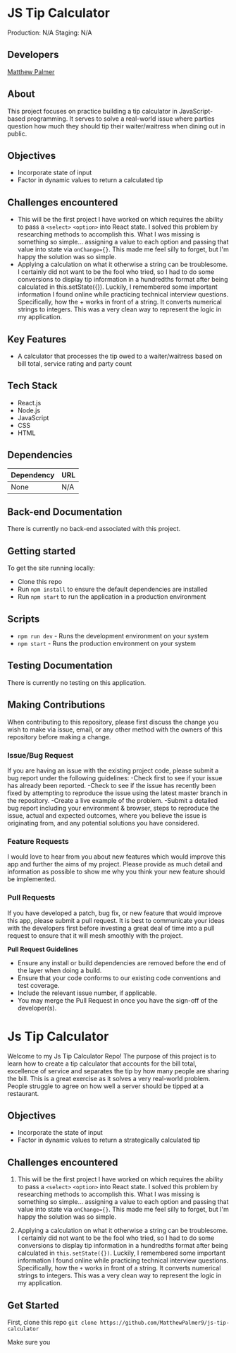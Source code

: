 # JS Tip Calculator
Production: N/A
Staging: N/A

## Developers
[Matthew Palmer](https://github.com/matthewpalmer9)

## About
This project focuses on practice building a tip calculator in JavaScript-based programming. It serves to solve a real-world issue where parties question how much they should tip their waiter/waitress when dining out in public.

## Objectives
- Incorporate state of input
- Factor in dynamic values to return a calculated tip

## Challenges encountered
- This will be the first project I have worked on which requires the ability to pass a `<select>` `<option>` into React state. I solved this problem by researching methods to accomplish this. What I was missing is something so simple... assigning a value to each option and passing that value into state via `onChange={}`. This made me feel silly to forget, but I'm happy the solution was so simple.
- Applying a calculation on what it otherwise a string can be troublesome. I certainly did not want to be the fool who tried, so I had to do some conversions to display tip information in a hundredths format after being calculated in this.setState({}). Luckily, I remembered some important information I found online while practicing technical interview questions. Specifically, how the + works in front of a string. It converts numerical strings to integers. This was a very clean way to represent the logic in my application.

## Key Features
- A calculator that processes the tip owed to a waiter/waitress based on bill total, service rating and party count

## Tech Stack
- React.js
- Node.js
- JavaScript
- CSS
- HTML

## Dependencies 
| Dependency | URL      |
|-----------|-----------|
| None      | N/A       |

## Back-end Documentation
There is currently no back-end associated with this project.

## Getting started
To get the site running locally:
- Clone this repo
- Run `npm install` to ensure the default dependencies are installed
- Run `npm start` to run the application in a production environment 

## Scripts 
- `npm run dev` - Runs the development environment on your system
- `npm start` - Runs the production environment on your system

## Testing Documentation
There is currently no testing on this application.

## Making Contributions
When contributing to this repository, please first discuss the change you wish to make via issue, email, or any other method with the owners of this repository before making a change.

### Issue/Bug Request
If you are having an issue with the existing project code, please submit a bug report under the following guidelines:
-Check first to see if your issue has already been reported.
-Check to see if the issue has recently been fixed by attempting to reproduce the issue using the latest master branch in the repository.
-Create a live example of the problem.
-Submit a detailed bug report including your environment & browser, steps to reproduce the issue, actual and expected outcomes, where you believe the issue is originating from, and any potential solutions you have considered.

### Feature Requests
I would love to hear from you about new features which would improve this app and further the aims of my project. Please provide as much detail and information as possible to show me why you think your new feature should be implemented.

### Pull Requests
If you have developed a patch, bug fix, or new feature that would improve this app, please submit a pull request. It is best to communicate your ideas with the developers first before investing a great deal of time into a pull request to ensure that it will mesh smoothly with the project.

**Pull Request Guidelines**

- Ensure any install or build dependencies are removed before the end of the layer when doing a build.
- Ensure that your code conforms to our existing code conventions and test coverage.
- Include the relevant issue number, if applicable.
- You may merge the Pull Request in once you have the sign-off of the developer(s).

# Js Tip Calculator
Welcome to my Js Tip Calculator Repo! The purpose of this project is to learn how to create a tip calculator that accounts for the bill total, excellence of service and separates the tip by how many people are sharing the bill. This is a great exercise as it solves a very real-world problem. People struggle to agree on how well a server should be tipped at a restaurant. 

## Objectives
- Incorporate the state of input
- Factor in dynamic values to return a strategically calculated tip

## Challenges encountered
1. This will be the first project I have worked on which requires the ability to pass a `<select>` `<option>` into React state. I solved this problem by researching methods to accomplish this. What I was missing is something so simple... assigning a value to each option and passing that value into state via `onChange={}`. This made me feel silly to forget, but I'm happy the solution was so simple.

2. Applying a calculation on what it otherwise a string can be troublesome. I certainly did not want to be the fool who tried, so I had to do some conversions to display tip information in a hundredths format after being calculated in `this.setState({})`. Luckily, I remembered some important information I found online while practicing technical interview questions. Specifically, how the `+` works in front of a string. It converts numerical strings to integers. This was a very clean way to represent the logic in my application. 

## Get Started
First, clone this repo `git clone https://github.com/MatthewPalmer9/js-tip-calculator`

Make sure you 